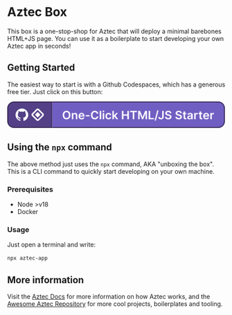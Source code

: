# Aztec Box

This box is a one-stop-shop for Aztec that will deploy a minimal barebones HTML+JS page. You can use it as a boilerplate to start developing your own Aztec app in seconds!

## Getting Started

The easiest way to start is with a Github Codespaces, which has a generous free tier. Just click on this button:

[![One-Click HTML/TS Starter](.devcontainer/assets/vanilla_cta_badge.svg)](https://codespaces.new/AztecProtocol/aztec-packages?devcontainer_path=.devcontainer%2Fvanilla%2Fdevcontainer.json)

## Using the `npx` command

The above method just uses the `npx` command, AKA "unboxing the box". This is a CLI command to quickly start developing on your own machine.

### Prerequisites

- Node >v18
- Docker

### Usage

Just open a terminal and write:

```bash
npx aztec-app
```

## More information

Visit the [Aztec Docs](https://docs.aztec.network) for more information on how Aztec works, and the [Awesome Aztec Repository](https://github.com/AztecProtocol/awesome-aztec) for more cool projects, boilerplates and tooling.
